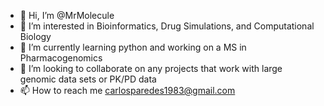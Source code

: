 - 👋 Hi, I’m @MrMolecule
- 👀 I’m interested in Bioinformatics, Drug Simulations, and Computational Biology
- 🌱 I’m currently learning python and working on a MS in Pharmacogenomics
- 💞️ I’m looking to collaborate on any projects that work with large genomic data sets or PK/PD data
- 📫 How to reach me carlosparedes1983@gmail.com

<!---
MrMolecule/MrMolecule is a ✨ special ✨ repository because its `README.md` (this file) appears on your GitHub profile.
You can click the Preview link to take a look at your changes.
--->
